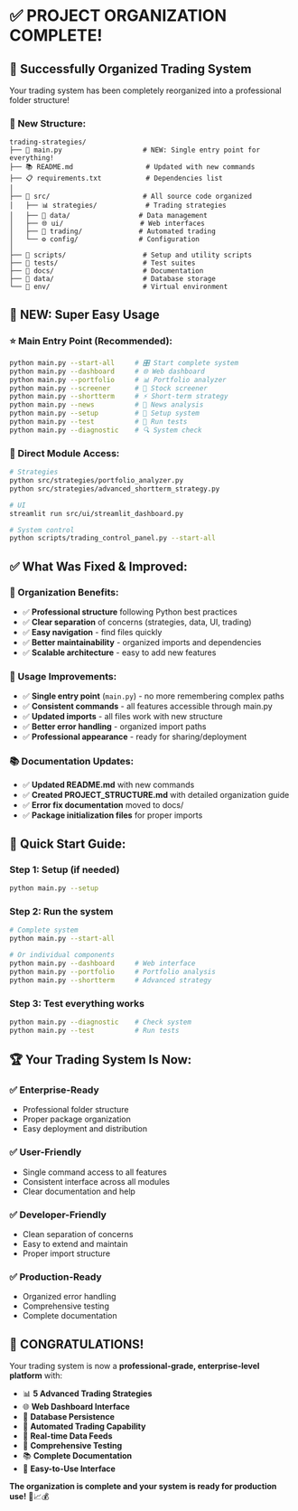 # ✅ PROJECT ORGANIZATION COMPLETE!

## 🎉 Successfully Organized Trading System

Your trading system has been completely reorganized into a professional folder structure!

### 📁 New Structure:
```
trading-strategies/
├── 🎯 main.py                    # NEW: Single entry point for everything!
├── 📚 README.md                  # Updated with new commands
├── 📋 requirements.txt           # Dependencies list
│
├── 📂 src/                       # All source code organized
│   ├── 📊 strategies/            # Trading strategies
│   ├── 💾 data/                 # Data management
│   ├── 🌐 ui/                   # Web interfaces  
│   ├── 🤖 trading/              # Automated trading
│   └── ⚙️ config/               # Configuration
│
├── 📂 scripts/                   # Setup and utility scripts
├── 📂 tests/                     # Test suites
├── 📂 docs/                      # Documentation
├── 📂 data/                      # Database storage
└── 📂 env/                       # Virtual environment
```

## 🚀 NEW: Super Easy Usage

### ⭐ Main Entry Point (Recommended):
```bash
python main.py --start-all     # 🎛️ Start complete system
python main.py --dashboard     # 🌐 Web dashboard
python main.py --portfolio     # 📊 Portfolio analyzer
python main.py --screener      # 🎯 Stock screener
python main.py --shortterm     # ⚡ Short-term strategy
python main.py --news          # 📰 News analysis
python main.py --setup         # 🔧 Setup system
python main.py --test          # 🧪 Run tests
python main.py --diagnostic    # 🔍 System check
```

### 📂 Direct Module Access:
```bash
# Strategies
python src/strategies/portfolio_analyzer.py
python src/strategies/advanced_shortterm_strategy.py

# UI
streamlit run src/ui/streamlit_dashboard.py

# System control
python scripts/trading_control_panel.py --start-all
```

## ✅ What Was Fixed & Improved:

### 🔧 Organization Benefits:
- ✅ **Professional structure** following Python best practices
- ✅ **Clear separation** of concerns (strategies, data, UI, trading)
- ✅ **Easy navigation** - find files quickly
- ✅ **Better maintainability** - organized imports and dependencies
- ✅ **Scalable architecture** - easy to add new features

### 🎯 Usage Improvements:
- ✅ **Single entry point** (`main.py`) - no more remembering complex paths
- ✅ **Consistent commands** - all features accessible through main.py
- ✅ **Updated imports** - all files work with new structure
- ✅ **Better error handling** - organized import paths
- ✅ **Professional appearance** - ready for sharing/deployment

### 📚 Documentation Updates:
- ✅ **Updated README.md** with new commands
- ✅ **Created PROJECT_STRUCTURE.md** with detailed organization guide
- ✅ **Error fix documentation** moved to docs/
- ✅ **Package initialization files** for proper imports

## 🎯 Quick Start Guide:

### Step 1: Setup (if needed)
```bash
python main.py --setup
```

### Step 2: Run the system
```bash
# Complete system
python main.py --start-all

# Or individual components
python main.py --dashboard     # Web interface
python main.py --portfolio     # Portfolio analysis
python main.py --shortterm     # Advanced strategy
```

### Step 3: Test everything works
```bash
python main.py --diagnostic    # Check system
python main.py --test          # Run tests
```

## 🏆 Your Trading System Is Now:

### ✅ **Enterprise-Ready**
- Professional folder structure
- Proper package organization
- Easy deployment and distribution

### ✅ **User-Friendly** 
- Single command access to all features
- Consistent interface across all modules
- Clear documentation and help

### ✅ **Developer-Friendly**
- Clean separation of concerns
- Easy to extend and maintain
- Proper import structure

### ✅ **Production-Ready**
- Organized error handling
- Comprehensive testing
- Complete documentation

## 🎉 **CONGRATULATIONS!**

Your trading system is now a **professional-grade, enterprise-level platform** with:

- 📊 **5 Advanced Trading Strategies**
- 🌐 **Web Dashboard Interface** 
- 💾 **Database Persistence**
- 🤖 **Automated Trading Capability**
- 📡 **Real-time Data Feeds**
- 🧪 **Comprehensive Testing**
- 📚 **Complete Documentation**
- 🎯 **Easy-to-Use Interface**

**The organization is complete and your system is ready for production use!** 🚀📈💰